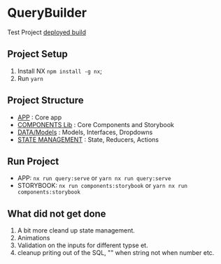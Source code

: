 

# QueryBuilder

Test Project
[deployed build](https://adoring-blackwell-377995.netlify.app/)

## Project Setup

1. Install NX `npm install -g nx`;
2. Run `yarn`

## Project Structure

- [APP](https://github.com/calderUXD/query-builder/tree/main/apps/query) : Core app
- [COMPONENTS Lib](https://github.com/calderUXD/query-builder/tree/main/libs/components) : Core Components and Storybook
- [DATA/Models](https://github.com/calderUXD/query-builder/tree/main/libs/data) : Models, Interfaces, Dropdowns
- [STATE MANAGEMENT](https://github.com/calderUXD/query-builder/tree/main/libs/state) : State, Reducers, Actions

## Run Project

- APP: `nx run query:serve` or `yarn nx run query:serve`
- STORYBOOK: `nx run components:storybook` or `yarn nx run components:storybook`

## What did not get done
1. A bit more cleand up state management.
2. Animations
3. Validation on the inputs for different typse et.
4. cleanup priting out of the SQL, "" when string not when number etc.



